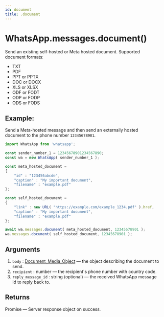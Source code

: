 ```yaml
---
id: document
title: .document
---
```


# WhatsApp.messages.document()
Send an existing self-hosted or Meta hosted document. Supported document formats:

- TXT
- PDF
- PPT or PPTX
- DOC or DOCX
- XLS or XLSX
- ODF or FODT
- ODP or FODP
- ODS or FODS

## Example:
Send a Meta-hosted message and then send an externally hosted document to the phone number `12345678901`.
```js
import WhatsApp from 'whatsapp';

const sender_number_1 = 12345678901234567890;
const wa = new WhatsApp( sender_number_1 );

const meta_hosted_document =
{
    "id" : "123456abcde",
    "caption" : "My important document",
    "filename" : "example.pdf"
};

const self_hosted_document =
{
    "link" : new URL( "https://example.com/example_1234.pdf" ).href,
    "caption" : "My important document",
    "filename" : "example.pdf"
};

await wa.messages.document( meta_hosted_document, 12345678901 );
wa.messages.document( self_hosted_document, 12345678901 );
```

## Arguments
1. `body` : [Document_Media_Object](../types/document_media_object) — the object describing the document to send.
2. `recipient` : number — the recipient's phone number with country code.
3. `reply_message_id` : string (optional) — the received WhatsApp message Id to reply back to.

## Returns
Promise — Server response object on success.
